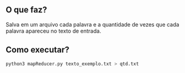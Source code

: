 ## O que faz?
Salva em um arquivo cada palavra e a quantidade de vezes que cada palavra apareceu no texto de entrada.

## Como executar?
```bash
python3 mapReducer.py texto_exemplo.txt > qtd.txt
```